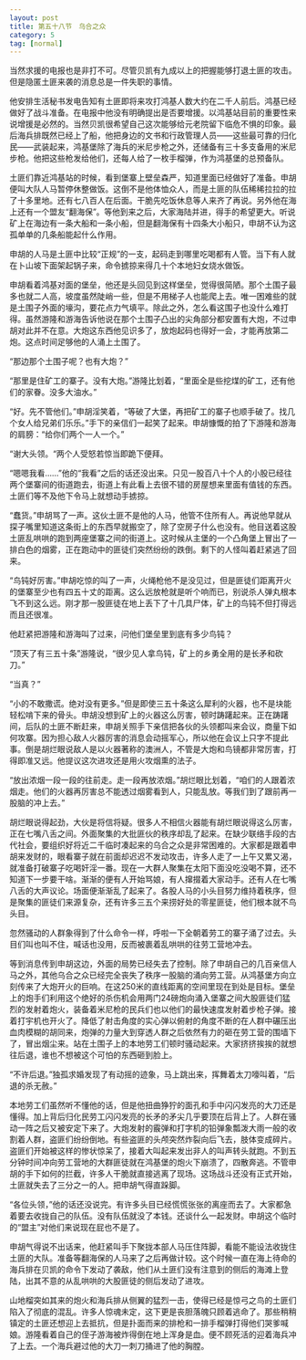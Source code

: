 ```yaml
---
layout: post
title: 第五十八节　乌合之众
category: 5
tag: [normal]
---
```


当然求援的电报也是非打不可。尽管贝凯有九成以上的把握能够打退土匪的攻击。但是隐匿土匪来袭的消息总是一件失职的事情。

他安排生活秘书发电告知有土匪即将来攻打鸿基人数大约在二千人前后。鸿基已经做好了战斗准备。在电报中他没有明确提出是否要增援。以鸿基站目前的重要性来说增援是必然的。当然贝凯很希望自己这次能够给元老院留下临危不惧的印象。最后海兵排既然已经上了船，他把身边的文书和行政管理人员――这些最可靠的归化民――武装起来，鸿基堡除了海兵的米尼步枪之外，还储备有三十多支备用的米尼步枪。他把这些枪发给他们，还每人给了一枚手榴弹，作为鸿基堡的总预备队。

土匪们靠近鸿基站的时候，看到堡寨上壁垒森严，知道里面已经做好了准备。申胡便叫大队人马暂停休整做饭。这倒不是他体恤众人，而是土匪的队伍稀稀拉拉的拉了十多里地。还有七八百人在后面。干脆先吃饭休息等人来齐了再说。另外他在海上还有一个盟友“翻海保”。等他到来之后，大家海陆并进，得手的希望更大。听说矿上在海边有一条大船和一条小船，但是翻海保有十四条大小船只，申胡不认为这孤单单的几条船能起什么作用。

申胡的人马是土匪中比较“正规”的一支，起码走到哪里吃喝都有人管。当下有人就在卜山坡下面架起锅子来，命令掳掠来得几十个本地妇女烧水做饭。

申胡看着鸿基对面的堡垒，他还是头回见到这样堡垒，觉得很简陋。那个土围子最多也就二人高，坡度虽然陡峭一些，但是不用梯子人也能爬上去。唯一困难些的就是土围子外面的壕沟，要花点力气填平。除此之外，怎么看这围子也没什么难打得。虽然游隆和游海告诉他说在那个土围子凸出的尖角部分都安置有大炮，不过申胡对此并不在意。大炮这东西他见识多了，放炮起码也得好一会，才能再放第二炮。这点时间足够他的人涌上土围了。

“那边那个土围子呢？也有大炮？”

“那里是住矿工的寨子。没有大炮。”游隆比划着，“里面全是些挖煤的矿工，还有他们的家眷。没多大油水。”

“好。先不管他们。”申胡淫笑着，“等破了大堡，再把矿工的寨子也顺手破了。找几个女人给兄弟们乐乐。”手下的亲信们一起笑了起来。申胡慷慨的拍了下游隆和游海的肩膀：“给你们两个一人一个。”

“谢大头领。“两个人受怒若惊当即跪下便拜。

“嗯嗯我看……”他的“我看”之后的话还没出来。只见一股百八十个人的小股已经往两个堡寨间的街道跑去，街道上有此看上去很不错的房屋想来里面有值钱的东西。土匪们等不及他下令马上就想动手掳掠。

“蠢货。”申胡骂了一声。这伙土匪不是他的人马，他管不住所有人。再说他早就从探子嘴里知道这条街上的东西早就搬空了，除了空房子什么也没有。他目送着这股土匪乱哄哄的跑到两座堡寨之间的街道上。这时候从主堡的一个凸角堡上冒出了一排白色的烟雾，正在跑动中的匪徒们突然纷纷的跌倒。剩下的人怪叫着赶紧逃了回来。

“鸟钝好厉害。”申胡吃惊的叫了一声，火绳枪他不是没见过，但是匪徒们距离开火的堡寨至少也有四五十丈的距离。这么远放枪就是听个响而已，别说杀人弹丸根本飞不到这么远。刚才那一股匪徒在地上丢下了十几具尸体，矿上的鸟钝不但打得远而且还很准。

他赶紧把游隆和游海叫了过来，问他们堡垒里到底有多少鸟钝？

“顶天了有三五十条”游隆说，“很少见人拿鸟钝，矿上的乡勇全用的是长矛和砍刀。”

“当真？”

“小的不敢撒谎。绝对没有更多。”但是即使三五十条这么犀利的火器，也不是块能轻松啃下来的骨头。申胡没想到矿上的火器这么厉害，顿时踌躇起来。正在踌躇间，后队的土匪不断赶来，申胡关照手下亲信把各伙的头领都叫来会议，商量下如何攻寨。因为担心敌人火器厉害的消息会动摇军心，所以他在会议上只字不提此事。倒是胡烂眼说敌人是以火器著称的澳洲人，不管是大炮和鸟镜都非常厉害，打得即准又远。他提议这次进攻还是用火攻烟熏的法子。

“放出浓烟一段一段的往前走。走一段再放浓烟。”胡烂眼比划着，“咱们的人跟着浓烟走。他们的火器再厉害总不能透过烟雾看到人，只能乱放。等我们到了跟前再一股脑的冲上去。”

胡烂眼说得起劲，大伙是将信将疑。很多人不相信火器能有胡烂眼说得这么厉害，正在七嘴八舌之间。外面聚集的大批匪伙的秩序却乱了起来。在缺少联络手段的古代社会，要组织好将近二千临时凑起来的乌合之众是非常困难的。大家都是跟着申胡来发财的，眼看寨子就在前面却迟迟不发动攻击，许多人走了一上午又累又渴，就准备打破寨子吃喝奸淫一番。现在一大群人聚集在太阳下面没吃没喝不算，还不知道下一步要干啥。渐渐的便有人开始骂娘，有人撺掇着大家动手。还有人在七嘴八舌的大声议论。场面便渐渐乱了起来了。各股人马的小头目努力维持着秩序，但是聚集的匪徒们来源复杂，还有许多三五个来捞好处的零星匪徒，他们根本就不鸟头目。

忽然骚动的人群象得到了什么命令一样，呼啦一下全朝着劳工的寨子涌了过去。头目们叫也叫不住，喊话也没用，反而被裹着乱哄哄的往劳工营地冲去。

等到消息传到申胡这边，外面的局势已经失去了控制。除了申胡自己的几百亲信人马之外，其他乌合之众已经完全丧失了秩序一股脑的涌向劳工营。从鸿基堡方向立刻传来了大炮开火的巨响。在这250米的直线距离的空间里现在到处是目标。堡垒上的炮手们利用这个绝好的杀伤机会用两门24磅炮向涌入堡寨之间大股匪徒们猛烈的发射着炮火，装备着米尼枪的民兵们也以他们的最快速度发射着步枪子弹。接着打宇机也开火了。降低了射击角度的实心弹以俯射的角度不断的在人群中碾压出血肉模糊的胡同来，炮弹的力量大到穿透人群之后依然有力的砸在劳工营的围墙下了，冒出烟尘来。站在土围子上的本地劳工们顿时骚动起来。大家挤挤挨挨的就想往后退，谁也不想被这个可怕的东西砸到脸上。

“不许后退。”独孤求婚发现了有动摇的迹象，马上跳出来，挥舞着太刀嚎叫着，“后退的杀无赦。”

本地劳工们虽然听不懂他的话，但是他扭曲狰狞的面孔和手中闪闪发亮的大刀还是懂得。加上背后归化民劳工闪闪发亮的长矛的矛尖几乎要顶在后背上了。人群在骚动一阵之后又被安定下来了。大炮发射的霰弹和打字机的铅弹象瓢泼大雨一般的收割着人群，盗匪们纷纷倒地。有些盗匪的头颅突然炸裂向后飞去，肢体变成碎片。盗匪们开始被这样的惨状惊呆了，接着大叫起来发出非人的叫声转头就跑。不到五分钟时间冲向劳工营地的大群匪徒就在鸿基堡的炮火下崩溃了，四散奔逃。不管申胡的手下如何的拦截，许多人干脆就直接逃离了现场。这场战斗还没有正式开始，土匪就失去了三分之一的人。把申胡气得直跺脚。

“各位头领，”他的话还没说完。有许多头目已经慌慌张张的离座而去了。大家都急着要去收拢自己的队伍。没有队伍就没了本钱。还谈什么一起发财。申胡这个临时的“盟主”对他们来说现在屁也不是了。

申胡气得说不出话来，他赶紧叫手下聚拢本部人马压住阵脚，看能不能设法收拢住土匪的大队。准备等翻海保的人马来了之后再做计较。这个时候一直在海上待命的海兵排在贝凯的命令下发动了袭敌，他们从土匪们没有注意到的侧后的海滩上登陆，出其不意的从乱哄哄的大股匪徒的侧后发动了进攻。

山地榴突如其来的炮火和海兵排从侧翼的猛烈一击，使得已经是惊弓之鸟的土匪们陷入了彻底的混乱。许多人惊魂未定，这下更是丧胆落魄只顾着逃命了。那些稍稍镇定的土匪还想迎上去抵抗，但是扑面而来的排枪和一排手榴弹打得他们哭爹喊娘。游隆看着自己的侄子游海被炸得倒在地上浑身是血。便不顾死活的迎着海兵冲了上去。一个海兵避过他的大刀一刺刀捅进了他的胸膛。